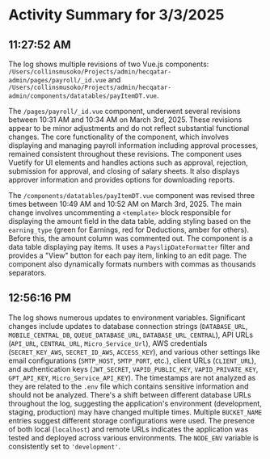 # Activity Summary for 3/3/2025

## 11:27:52 AM
The log shows multiple revisions of two Vue.js components: `/Users/collinsmusoko/Projects/admin/hecqatar-admin/pages/payroll/_id.vue` and `/Users/collinsmusoko/Projects/admin/hecqatar-admin/components/datatables/payItemDT.vue`.

The `/pages/payroll/_id.vue` component,  underwent several revisions between 10:31 AM and 10:34 AM on March 3rd, 2025.  These revisions appear to be minor adjustments and do not reflect substantial functional changes. The core functionality of the component, which involves displaying and managing payroll information including approval processes, remained consistent throughout these revisions.  The component uses Vuetify for UI elements and handles actions such as approval, rejection, submission for approval, and closing of salary sheets.  It also displays approver information and provides options for downloading reports.

The `/components/datatables/payItemDT.vue` component was revised three times between 10:49 AM and 10:52 AM on March 3rd, 2025. The main change involves uncommenting a `<template>` block responsible for displaying the amount field in the data table, adding styling based on the `earning_type` (green for Earnings, red for Deductions, amber for others).  Before this, the amount column was commented out.  The component is a data table displaying pay items.  It uses a `PayslipDateFormatter` filter and provides a "View" button for each pay item, linking to an edit page.  The component also dynamically formats numbers with commas as thousands separators.


## 12:56:16 PM
The log shows numerous updates to environment variables.  Significant changes include updates to database connection strings (`DATABASE_URL`, `MOBILE_CENTRAL_DB`, `QUEUE_DATABASE_URL`, `DATABASE_URL_CENTRAL`),  API URLs (`API_URL`, `CENTRAL_URL`, `Micro_Service_Url`),  AWS credentials (`SECRET_KEY_AWS`, `SECRET_ID_AWS`, `ACCESS_KEY`),  and various other settings like email configurations (`SMTP_HOST`, `SMTP_PORT`, etc.),  client URLs (`CLIENT_URL`), and authentication keys (`JWT_SECRET`, `VAPID_PUBLIC_KEY`, `VAPID_PRIVATE_KEY`, `GPT_API_KEY`, `Micro_Service_API_KEY`).  The timestamps are not analyzed as they are related to the `.env` file which contains sensitive information and should not be analyzed. There's a shift between different database URLs throughout the log, suggesting the application's environment (development, staging, production) may have changed multiple times.  Multiple `BUCKET_NAME` entries suggest different storage configurations were used.  The presence of both local (`localhost`) and remote URLs indicates the application was tested and deployed across various environments.  The `NODE_ENV` variable is consistently set to `'development'`.
